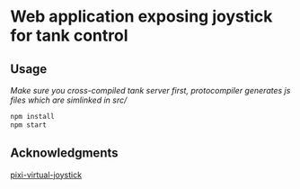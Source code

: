 # Web application exposing joystick for tank control

## Usage

*Make sure you cross-compiled tank server first,
protocompiler generates js files which are simlinked in src/*

```sh
npm install
npm start
```

## Acknowledgments

[pixi-virtual-joystick](https://github.com/gamestdio/pixi-virtual-joystick)

